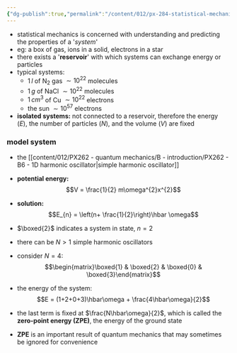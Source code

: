 ```yaml
---
{"dg-publish":true,"permalink":"/content/012/px-284-statistical-mechanics/b-introduction/px-284-b1-the-system/","created":"2024-11-25T10:50:32.000+00:00","updated":"2024-11-27T17:54:24.831+00:00"}
---
```


- statistical mechanics is concerned with understanding and predicting the properties of a '*system*'
- eg: a box of gas, ions in a solid, electrons in a star
- there exists a '**reservoir**' with which systems can exchange energy or particles
- typical systems:
	- $1\,l$ of N$_{2} {}$ gas $\sim 10^{22}$ molecules
	- $1\,g$ of NaCl $\sim 10^{22}$ molecules
	- $1\,cm^{3}$ of Cu $\sim 10^{22}$ electrons
	- the sun $\sim 10^{57}$ electrons
- **isolated systems:** not connected to a reservoir, therefore the energy $(E)$, the number of particles $(N)$, and the volume $(V)$ are fixed

### model system
- the [[content/012/PX262 - quantum mechanics/B - introduction/PX262 - B6 - 1D harmonic oscillator\|simple harmonic oscillator]]
- **potential energy:** 
$$V = \frac{1}{2} m\omega^{2}x^{2}$$
- **solution:** 
$$E_{n} = \left(n+ \frac{1}{2}\right)\hbar \omega$$

- $\boxed{2}$ indicates a system in state, $n=2$
- there can be $N>1$ simple harmonic oscillators
- consider $N=4:$ 
$$\begin{matrix}\boxed{1} & \boxed{2} & \boxed{0} & \boxed{3}\end{matrix}$$
- the energy of the system: 
$$E = (1+2+0+3)\hbar\omega + \frac{4\hbar\omega}{2}$$
- the last term is fixed at $\frac{N\hbar\omega}{2}$, which is called the **zero-point energy (ZPE)**, the energy of the ground state
- **ZPE** is an important result of quantum mechanics that may sometimes be ignored for convenience
